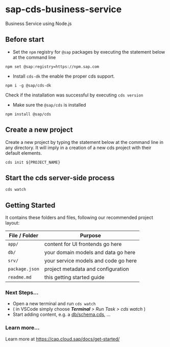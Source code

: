 # sap-cds-business-service
Business Service using Node.js

## Before start

- Set the `npm` registry for `@sap` packages by executing the statement below at the command line

```
npm set @sap:registry=https://npm.sap.com
```

- Install `cds-dk` the enable the proper cds support.

```
npm i -g @sap/cds-dk
```

Check if the installation was successful by executing `cds version`

- Make sure the `@sap/cds` is installed

```
npm install @sap/cds
```


## Create a new project 

Create a new project by typing the statement below at the command line in any directory. It will imply in a creation of a new cds project with their default elements.

```
cds init ${PROJECT_NAME}
```

## Start the cds server-side process 

```
cds watch
```

## Getting Started

It contains these folders and files, following our recommended project layout:

File / Folder  | Purpose
---------------|----------
`app/`         | content for UI frontends go here
`db/`          | your domain models and data go here
`srv/`         | your service models and code go here
`package.json` | project metadata and configuration
`readme.md`    | this getting started guide


### Next Steps...

- Open a new terminal and run  `cds watch`
- ( in VSCode simply choose _**Terminal** > Run Task > cds watch_ )
- Start adding content, e.g. a [db/schema.cds](db/schema.cds), ...


### Learn more...

Learn more at https://cap.cloud.sap/docs/get-started/
